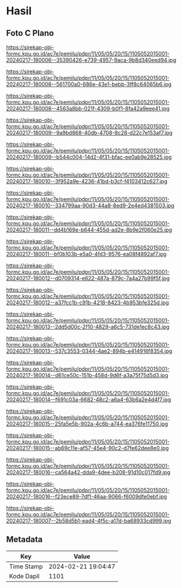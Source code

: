 # Hasil

## Foto C Plano

https://sirekap-obj-formc.kpu.go.id/ac7e/pemilu/pdpr/11/05/05/20/15/1105052015001-20240217-180006--35390426-e739-4957-9aca-9b8d340eed94.jpg

https://sirekap-obj-formc.kpu.go.id/ac7e/pemilu/pdpr/11/05/05/20/15/1105052015001-20240217-180008--561700a0-686e-43e1-bebb-3ff8c64065b6.jpg

https://sirekap-obj-formc.kpu.go.id/ac7e/pemilu/pdpr/11/05/05/20/15/1105052015001-20240217-180008--4563a8bb-021f-4309-b0f1-8fa42a9eee41.jpg

https://sirekap-obj-formc.kpu.go.id/ac7e/pemilu/pdpr/11/05/05/20/15/1105052015001-20240217-180009--9a9bd868-40db-4708-8c28-d22c7e153af7.jpg

https://sirekap-obj-formc.kpu.go.id/ac7e/pemilu/pdpr/11/05/05/20/15/1105052015001-20240217-180009--b544c004-14d2-4f31-bfac-ee0ab9e28525.jpg

https://sirekap-obj-formc.kpu.go.id/ac7e/pemilu/pdpr/11/05/05/20/15/1105052015001-20240217-180010--3f952a9e-4236-41bd-b3cf-f4103412c627.jpg

https://sirekap-obj-formc.kpu.go.id/ac7e/pemilu/pdpr/11/05/05/20/15/1105052015001-20240217-180010--334799aa-90d3-44a8-8ed9-2e4ed4381503.jpg

https://sirekap-obj-formc.kpu.go.id/ac7e/pemilu/pdpr/11/05/05/20/15/1105052015001-20240217-180011--dd4b169e-b644-455d-ad2e-8b9e2f060e25.jpg

https://sirekap-obj-formc.kpu.go.id/ac7e/pemilu/pdpr/11/05/05/20/15/1105052015001-20240217-180011--bf0b103b-e5a0-4fd3-9576-ea08f4892af7.jpg

https://sirekap-obj-formc.kpu.go.id/ac7e/pemilu/pdpr/11/05/05/20/15/1105052015001-20240217-180012--d0709314-e622-487a-879c-7a4a27b99f5f.jpg

https://sirekap-obj-formc.kpu.go.id/ac7e/pemilu/pdpr/11/05/05/20/15/1105052015001-20240217-180012--a37fcc1b-c91b-4218-8423-4b953bfe325d.jpg

https://sirekap-obj-formc.kpu.go.id/ac7e/pemilu/pdpr/11/05/05/20/15/1105052015001-20240217-180013--2dd5d00c-2f10-4829-a6c5-731de1ec8c43.jpg

https://sirekap-obj-formc.kpu.go.id/ac7e/pemilu/pdpr/11/05/05/20/15/1105052015001-20240217-180013--537c3553-0344-4ae2-894b-e414916f8354.jpg

https://sirekap-obj-formc.kpu.go.id/ac7e/pemilu/pdpr/11/05/05/20/15/1105052015001-20240217-180014--d61ce50c-151b-458d-9d6f-a3a75f75d5d3.jpg

https://sirekap-obj-formc.kpu.go.id/ac7e/pemilu/pdpr/11/05/05/20/15/1105052015001-20240217-180014--f691c03a-6682-48c2-a6a4-63b6a2e4d4f7.jpg

https://sirekap-obj-formc.kpu.go.id/ac7e/pemilu/pdpr/11/05/05/20/15/1105052015001-20240217-180015--25fa5e5b-902a-4c6b-a744-ea376fe11750.jpg

https://sirekap-obj-formc.kpu.go.id/ac7e/pemilu/pdpr/11/05/05/20/15/1105052015001-20240217-180015--ab69c11e-af57-45e4-90c2-d7fe62dee8e0.jpg

https://sirekap-obj-formc.kpu.go.id/ac7e/pemilu/pdpr/11/05/05/20/15/1105052015001-20240217-180016--ca564a42-dda9-4dee-b208-91d10c017fd9.jpg

https://sirekap-obj-formc.kpu.go.id/ac7e/pemilu/pdpr/11/05/05/20/15/1105052015001-20240217-180016--f23ece89-7df1-46aa-9066-f6009dfe0ebf.jpg

https://sirekap-obj-formc.kpu.go.id/ac7e/pemilu/pdpr/11/05/05/20/15/1105052015001-20240217-180007--2b58d5b1-ead4-4f5c-a17d-ba68933cd999.jpg


## Metadata

| Key        | Value               |
| ---------- | ------------------- |
| Time Stamp | 2024-02-21 19:04:47 |
| Kode Dapil | 1101                |



